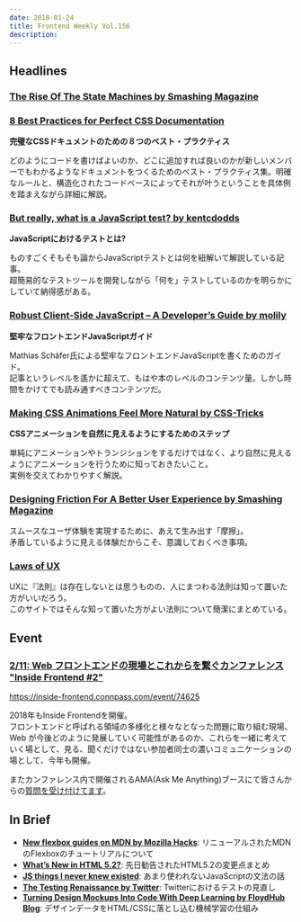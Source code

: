 ```yaml
---
date: 2018-01-24
title: Frontend Weekly Vol.156
description: 
---
```


## Headlines

### [The Rise Of The State Machines by Smashing Magazine](https://www.smashingmagazine.com/2018/01/rise-state-machines/)



### [8 Best Practices for Perfect CSS Documentation](https://webdesign.tutsplus.com/articles/css-documentation-best-practices--cms-30139)

**完璧なCSSドキュメントのための８つのベスト・プラクティス**

どのようにコードを書けばよいのか、どこに追加すれば良いのかが新しいメンバーでもわかるようなドキュメントをつくるためのベスト・プラクティス集。明確なルールと、構造化されたコードベースによってそれが叶うということを具体例を踏まえながら詳細に解説。

### [But really, what is a JavaScript test? by kentcdodds](https://blog.kentcdodds.com/but-really-what-is-a-javascript-test-46fe5f3fad77)

**JavaScriptにおけるテストとは?**

ものすごくそもそも論からJavaScriptテストとは何を紐解いて解説している記事。  
超簡易的なテストツールを開発しながら「何を」テストしているのかを明らかにしていて納得感がある。

### [Robust Client-Side JavaScript – A Developer’s Guide by molily](https://molily.de/robust-javascript/)

**堅牢なフロントエンドJavaScriptガイド**

Mat​hia⁠s S​chäf⁠er氏による堅牢なフロントエンドJavaScriptを書くためのガイド。  
記事というレベルを遙かに超えて、もはや本のレベルのコンテンツ量。しかし時間をかけてでも読み通すべきコンテンツだ。

### [Making CSS Animations Feel More Natural by CSS-Tricks](https://css-tricks.com/making-css-animations-feel-natural/)

**CSSアニメーションを自然に見えるようにするためのステップ**

単純にアニメーションやトランジションをするだけではなく、より自然に見えるようにアニメーションを行うために知っておきたいこと。  
実例を交えてわかりやすく解説。

### [Designing Friction For A Better User Experience by Smashing Magazine](https://www.smashingmagazine.com/2018/01/friction-ux-design-tool/)

スムースなユーザ体験を実現するために、あえて生み出す「摩擦」。  
矛盾しているように見える体験だからこそ、意識しておくべき事項。

### [Laws of UX](https://lawsofux.com/)

UXに『法則』は存在しないとは思うものの、人にまつわる法則は知って置いた方がいいだろう。  
このサイトではそんな知って置いた方がよい法則について簡潔にまとめている。

## Event

### [2/11: Web フロントエンドの現場とこれからを繋ぐカンファレンス "Inside Frontend #2"](https://inside-frontend.connpass.com/event/74625)

https://inside-frontend.connpass.com/event/74625

2018年もInside Frontendを開催。  
フロントエンドと呼ばれる領域の多様化と様々なとなった問題に取り組む現場、Web が今後どのように発展していく可能性があるのか、これらを一緒に考えていく場として、見る、聞くだけではない参加者同士の濃いコミュニケーションの場として、今年も開催。

またカンファレンス内で開催されるAMA(Ask Me Anything)ブースにて皆さんからの[質問を受け付けてます](https://github.com/insidefrontend/issue2-ama)。

## In Brief

- [**New flexbox guides on MDN by Mozilla Hacks**](https://hacks.mozilla.org/2018/01/new-flexbox-guides-on-mdn/): リニューアルされたMDNのFlexboxのチュートリアルについて
- [**What’s New in HTML 5.2?**](https://bitsofco.de/whats-new-in-html-5-2/): 先日勧告されたHTML5.2の変更点まとめ
- [**JS things I never knew existed**](http://air.ghost.io/js-things-i-never-knew-existed/): あまり使われないJavaScriptの文法の話
- [**The Testing Renaissance by Twitter**](https://blog.twitter.com/engineering/en_us/topics/insights/2017/the-testing-renaissance.html): Twitterにおけるテストの見直し
- [**Turning Design Mockups Into Code With Deep Learning by FloydHub Blog**](https://blog.floydhub.com/turning-design-mockups-into-code-with-deep-learning/): デザインデータをHTML/CSSに落とし込む機械学習の仕組み
